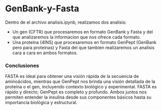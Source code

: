 # GenBank-y-Fasta
Dentro de el archivo analisis.ipynb, realizamos dos analisis:
  - Un gen (CFTR) que procesaremos en formato GenBank y Fasta y del que analizaremos la informacion que nos ofrece cada formato.
  - Una proteina (4INS) que procesaremos en formato GenPept (GenBank pero para proteinas) y Fasta del que tambien realizaremos       un analisis cara a cara en ambos formatos.

### Conclusiones
FASTA es ideal para obtener una visión rápida de la secuencia de aminoácidos, mientras que GenPept nos brinda una visión detallada de la proteína o el gen, incluyendo contexto biológico y experimental. FASTA es rápido y directo; GenPept es completo y profundo. Ambos juntos nos permiten entender la insulina desde sus componentes básicos hasta su importancia biológica y estructural. 
